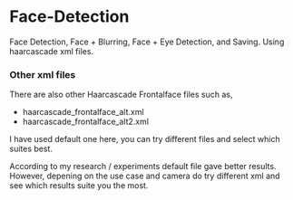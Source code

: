 # Face-Detection
Face Detection, Face + Blurring, Face + Eye Detection, and Saving. Using haarcascade xml files.


### Other xml files

There are also other Haarcascade Frontalface files such as,

- haarcascade_frontalface_alt.xml
- haarcascade_frontalface_alt2.xml

I have used default one here, you can try different files and select which suites best. 

According to my research / experiments default file gave better results. However, depening on the use case and camera do try different xml and see which results suite you the most.


